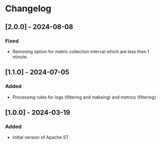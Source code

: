 # Changelog

## [2.0.0] - 2024-08-08
### Fixed
- Removing option for metric collection interval which are less then 1 minute.

## [1.1.0] - 2024-07-05
### Added
- Processing rules for logs (filtering and maksing) and metrics (filtering)

## [1.0.0] - 2024-03-19
### Added
- Initial version of Apache ST